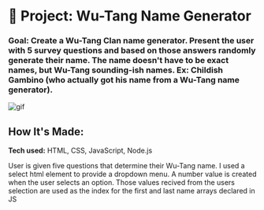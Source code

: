 # 🎤 Project: Wu-Tang Name Generator

### Goal: Create a Wu-Tang Clan name generator. Present the user with 5 survey questions and based on those answers randomly generate their name. The name doesn't have to be exact names, but Wu-Tang sounding-ish names. Ex: Childish Gambino (who actually got his name from a Wu-Tang name generator).

![gif](https://user-images.githubusercontent.com/91163017/197426761-b7ae5aad-0463-4077-883a-a4396e4417e1.gif)

## How It's Made:

**Tech used:** HTML, CSS, JavaScript, Node.js

User is given five questions that determine their Wu-Tang name. I used a select html element to provide a dropdown menu. A number value is created when the user selects an option. Those values recived from the users selection are used as the index for the first and last name arrays declared in JS

